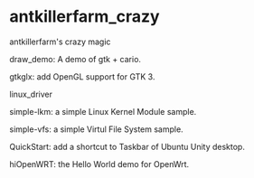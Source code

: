 antkillerfarm_crazy
===================

antkillerfarm's crazy magic

draw_demo: A demo of gtk + cario.

gtkglx: add OpenGL support for GTK 3.

linux_driver

simple-lkm: a simple Linux Kernel Module sample.

simple-vfs: a simple Virtul File System sample.

QuickStart: add a shortcut to Taskbar of Ubuntu Unity desktop.

hiOpenWRT: the Hello World demo for OpenWrt.
